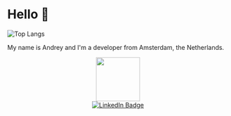 # Hello 🦀

![Top Langs](https://github-readme-stats.vercel.app/api/top-langs/?username=akolybelnikov)

My name is Andrey and I'm a developer from Amsterdam, the Netherlands.



<div id="header" align="center">
  <img src="https://media.giphy.com/media/M9gbBd9nbDrOTu1Mqx/giphy.gif" width="100"/>
</div>
<div id="badges" align="center">
    <a href="www.linkedin.com/in/akolybelnikov">
      <img alt="LinkedIn Badge" src="https://img.shields.io/badge/LinkedIn-blue?style=for-the-badge&logo=linkedin&logoColor=white"/>
    </a>
</div>
